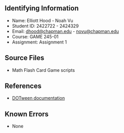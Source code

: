 ## Identifying Information

* Name: Elliott Hood - Noah Vu
* Student ID: 2422722 - 2424329
* Email: dhood@chapman.edu - novu@chapman.edu
* Course: GAME 245-01
* Assignment: Assignment 1

## Source Files

* Math Flash Card Game scripts

## References

* [DOTween documentation](https://dotween.demigiant.com/documentation.php) 

## Known Errors

* None
